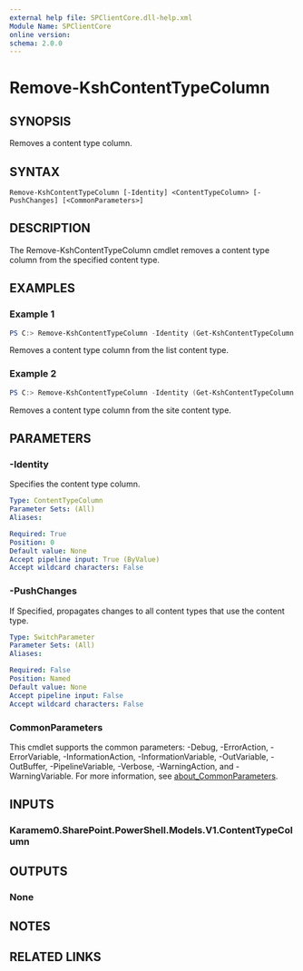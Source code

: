 ```yaml
---
external help file: SPClientCore.dll-help.xml
Module Name: SPClientCore
online version:
schema: 2.0.0
---
```


# Remove-KshContentTypeColumn

## SYNOPSIS
Removes a content type column.

## SYNTAX

```
Remove-KshContentTypeColumn [-Identity] <ContentTypeColumn> [-PushChanges] [<CommonParameters>]
```

## DESCRIPTION
The Remove-KshContentTypeColumn cmdlet removes a content type column from the specified content type.

## EXAMPLES

### Example 1
```powershell
PS C:> Remove-KshContentTypeColumn -Identity (Get-KshContentTypeColumn -ContentType (Get-KshContentType -List (Get-KshList -ListTitle 'Announcements') -ContentTypeId '0x0100EFB1758564C77D448177233D1199B912000A210B1C5CBC634C849328008B1CC306') -Column (Get-KshColumn -List (Get-KshList -ListTitle 'Announcements') -ColumnTitle 'Remarks'))
```

Removes a content type column from the list content type.

### Example 2
```powershell
PS C:> Remove-KshContentTypeColumn -Identity (Get-KshContentTypeColumn -ContentType (Get-KshContentType -ContentTypeId '0x0100EFB1758564C77D448177233D1199B912') -Column (Get-KshColumn -ColumnTitle 'Remarks')) -PushChanges
```

Removes a content type column from the site content type.

## PARAMETERS

### -Identity
Specifies the content type column.

```yaml
Type: ContentTypeColumn
Parameter Sets: (All)
Aliases:

Required: True
Position: 0
Default value: None
Accept pipeline input: True (ByValue)
Accept wildcard characters: False
```

### -PushChanges
If Specified, propagates changes to all content types that use the content type.

```yaml
Type: SwitchParameter
Parameter Sets: (All)
Aliases:

Required: False
Position: Named
Default value: None
Accept pipeline input: False
Accept wildcard characters: False
```

### CommonParameters
This cmdlet supports the common parameters: -Debug, -ErrorAction, -ErrorVariable, -InformationAction, -InformationVariable, -OutVariable, -OutBuffer, -PipelineVariable, -Verbose, -WarningAction, and -WarningVariable. For more information, see [about_CommonParameters](http://go.microsoft.com/fwlink/?LinkID=113216).

## INPUTS

### Karamem0.SharePoint.PowerShell.Models.V1.ContentTypeColumn

## OUTPUTS

### None

## NOTES

## RELATED LINKS
